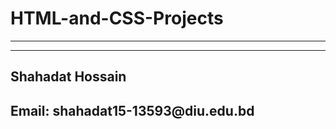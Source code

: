   <h1>HTML-and-CSS-Projects</h1>
    <hr /><hr/>
    <h2>Shahadat Hossain</h2>
    <h2>Email: shahadat15-13593@diu.edu.bd</h2>
